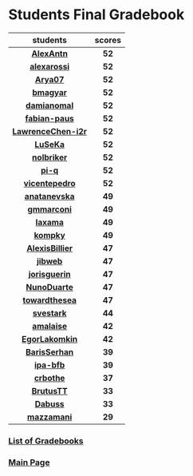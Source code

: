 # Students Final Gradebook

| students | scores |
| :---: | :---: |
| [**AlexAntn**](https://github.com/AlexAntn) | **52** |
| [**alexarossi**](https://github.com/alexarossi) | **52** |
| [**Arya07**](https://github.com/Arya07) | **52** |
| [**bmagyar**](https://github.com/bmagyar) | **52** |
| [**damianomal**](https://github.com/damianomal) | **52** |
| [**fabian-paus**](https://github.com/fabian-paus) | **52** |
| [**LawrenceChen-i2r**](https://github.com/LawrenceChen-i2r) | **52** |
| [**LuSeKa**](https://github.com/LuSeKa) | **52** |
| [**nolbriker**](https://github.com/nolbriker) | **52** |
| [**pi-q**](https://github.com/pi-q) | **52** |
| [**vicentepedro**](https://github.com/vicentepedro) | **52** |
| [**anatanevska**](https://github.com/anatanevska) | **49** |
| [**gmmarconi**](https://github.com/gmmarconi) | **49** |
| [**Iaxama**](https://github.com/Iaxama) | **49** |
| [**kompky**](https://github.com/kompky) | **49** |
| [**AlexisBillier**](https://github.com/AlexisBillier) | **47** |
| [**jibweb**](https://github.com/jibweb) | **47** |
| [**jorisguerin**](https://github.com/jorisguerin) | **47** |
| [**NunoDuarte**](https://github.com/NunoDuarte) | **47** |
| [**towardthesea**](https://github.com/towardthesea) | **47** |
| [**svestark**](https://github.com/svestark) | **44** |
| [**amalaise**](https://github.com/amalaise) | **42** |
| [**EgorLakomkin**](https://github.com/EgorLakomkin) | **42** |
| [**BarisSerhan**](https://github.com/BarisSerhan) | **39** |
| [**ipa-bfb**](https://github.com/ipa-bfb) | **39** |
| [**crbothe**](https://github.com/crbothe) | **37** |
| [**BrutusTT**](https://github.com/BrutusTT) | **33** |
| [**Dabuss**](https://github.com/Dabuss) | **33** |
| [**mazzamani**](https://github.com/mazzamani) | **29** |

### [List of Gradebooks](./gradebook.md)

### [Main Page](./README.md)
